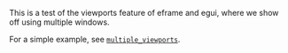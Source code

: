 This is a test of the viewports feature of eframe and egui, where we show off using multiple windows.

For a simple example, see [`multiple_viewports`](../../examples/multiple_viewports).
